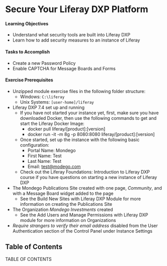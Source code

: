 <div class="page"></div>

# Secure Your Liferay DXP Platform

<div class="ahead">
  
#### Learning Objectives

* Understand what security tools are built into Liferay DXP
* Learn how to add security measures to an instance of Liferay
	
#### Tasks to Accomplish 

* Create a new Password Policy
* Enable CAPTCHA for Message Boards and Forms

#### Exercise Prerequisites

* Unzipped module exercise files in the following folder structure:
	- Windows: <code>C:\liferay</code>
	- Unix Systems: <code>[user-home]/liferay</code>
* Liferay DXP 7.4 set up and running
    - If you have not started your instance yet, first, make sure you have downloaded Docker, then use the following commands to get and start the Liferay Docker Image: 
        * docker pull liferay/[product]:[version]
        * docker run -it -m 8g -p 8080:8080 liferay/[product]:[version]
	- Once started, set up the instance with the following basic configuration:
		* Portal Name: Mondego
		* First Name: Test
		* Last Name: Test
		* Email: test@modego.com
   - Check out the Liferay Foundations: Introduction to Liferay DXP course if you have questions on starting a new instance of Liferay DXP
* The Mondego Publications Site created with one page, _Community_, and with a Message Board widget added to the page
	- See the Build New Sites with Liferay DXP Module for more information on creating the Publications Site
* The Organization _Mondego Investments_ created
	- See the Add Users and Manage Permissions with Liferay DXP module for more information on Organizations
* _Require strangers to verify their email address_ disabled from the User Authentication section of the Control Panel under Instance Settings

</div>

<h2> Table of Contents </h2>

TABLE OF CONTENTS
